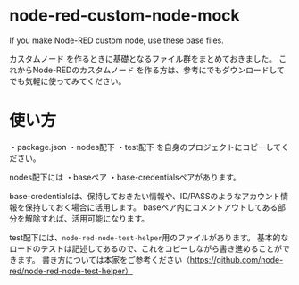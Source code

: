 # node-red-custom-node-mock
If you make Node-RED custom node, use these base files.

カスタムノード を作るときに基礎となるファイル群をまとめておきました。
これからNode-REDのカスタムノード を作る方は、参考にでもダウンロードしてでも気軽に使ってみてください。

# 使い方
・package.json
・nodes配下
・test配下
を自身のプロジェクトにコピーしてください。

nodes配下には
・baseペア
・base-credentialsペアがあります。

base-credentialsは、保持しておきたい情報や、ID/PASSのようなアカウント情報を保持しておく場合に活用します。
baseペア内にコメントアウトしてある部分を解除すれば、活用可能になります。

test配下には、`node-red-node-test-helper`用のファイルがあります。
基本的なロードのテストは記述してあるので、これをコピーしながら書き進めることができます。
書き方については本家をご参考ください（https://github.com/node-red/node-red-node-test-helper）
